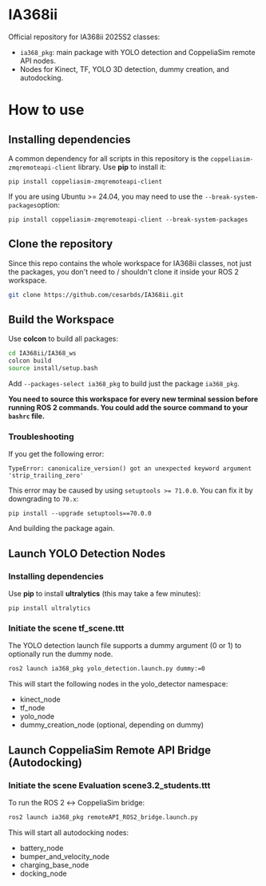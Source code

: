 # IA368ii
Official repository for IA368ii 2025S2 classes:
- `ia368_pkg`: main package with YOLO detection and CoppeliaSim remote API nodes.
- Nodes for Kinect, TF, YOLO 3D detection, dummy creation, and autodocking.

# How to use

## Installing dependencies

A common dependency for all scripts in this repository is the `coppeliasim-zmqremoteapi-client` library. Use **pip** to install it:
```
pip install coppeliasim-zmqremoteapi-client
```
If you are using Ubuntu >= 24.04, you may need to use the `--break-system-packages`option:
```
pip install coppeliasim-zmqremoteapi-client --break-system-packages
```

## Clone the repository

Since this repo contains the whole workspace for IA368ii classes, not just the packages, you don't need to / shouldn't clone it inside your ROS 2 workspace.

```bash
git clone https://github.com/cesarbds/IA368ii.git
```
## Build the Workspace
Use **colcon** to build all packages:
```bash
cd IA368ii/IA368_ws
colcon build
source install/setup.bash
```
Add ```--packages-select ia368_pkg``` to build just the package `ia368_pkg`.

**You need to source this workspace for every new terminal session before running ROS 2 commands. You could add the source command to your ```bashrc``` file.**

### Troubleshooting

If you get the following error:
```
TypeError: canonicalize_version() got an unexpected keyword argument 'strip_trailing_zero'
```
This error may be caused by using `setuptools >= 71.0.0`. You can fix it by downgrading to `70.x`:
```
pip install --upgrade setuptools==70.0.0
```
And building the package again.

## Launch YOLO Detection Nodes
### Installing dependencies

Use **pip** to install **ultralytics** (this may take a few minutes):

```
pip install ultralytics
```

### Initiate the scene **tf_scene.ttt**

The YOLO detection launch file supports a dummy argument (0 or 1) to optionally run the dummy node.
```bash
ros2 launch ia368_pkg yolo_detection.launch.py dummy:=0
```
This will start the following nodes in the yolo_detector namespace:

- kinect_node
- tf_node
- yolo_node
- dummy_creation_node (optional, depending on dummy)

## Launch CoppeliaSim Remote API Bridge (Autodocking)

### Initiate the scene **Evaluation scene3.2_students.ttt**

To run the ROS 2 ↔ CoppeliaSim bridge:
```bash
ros2 launch ia368_pkg remoteAPI_ROS2_bridge.launch.py
```
This will start all autodocking nodes:

- battery_node
- bumper_and_velocity_node
- charging_base_node
- docking_node
